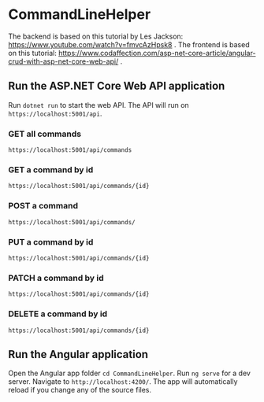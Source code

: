 # CommandLineHelper
The backend is based on this tutorial by Les Jackson: https://www.youtube.com/watch?v=fmvcAzHpsk8 .
The frontend is based on this tutorial: https://www.codaffection.com/asp-net-core-article/angular-crud-with-asp-net-core-web-api/ .

## Run the ASP.NET Core Web API application
Run `dotnet run` to start the web API.
The API will run on `https://localhost:5001/api`.

### GET all commands
`https://localhost:5001/api/commands`

### GET a command by id
`https://localhost:5001/api/commands/{id}`

### POST a command
`https://localhost:5001/api/commands/`

### PUT a command by id
`https://localhost:5001/api/commands/{id}`

### PATCH a command by id
`https://localhost:5001/api/commands/{id}`

### DELETE a command by id
`https://localhost:5001/api/commands/{id}`

## Run the Angular application
Open the Angular app folder `cd CommandLineHelper`.
Run `ng serve` for a dev server. Navigate to `http://localhost:4200/`. The app will automatically reload if you change any of the source files.
